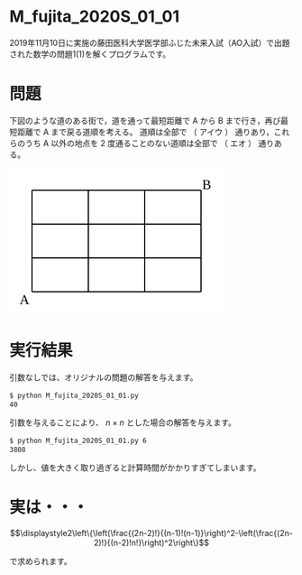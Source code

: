 # M_fujita_2020S_01_01

2019年11月10日に実施の藤田医科大学医学部ふじた未来入試（AO入試）で出題された数学の問題1(1)を解くプログラムです。

# 問題

下図のような道のある街で，道を通って最短距離で A から B まで行き，再び最短距離で A まで戻る道順を考える。
道順は全部で （ アイウ ） 通りあり，これらのうち A 以外の地点を 2 度通ることのない道順は全部で （ エオ ） 通りある。

![fig](fig.svg)

# 実行結果

引数なしでは、オリジナルの問題の解答を与えます。

```
$ python M_fujita_2020S_01_01.py
40
```

引数を与えることにより、 $n\times n$ とした場合の解答を与えます。

```
$ python M_fujita_2020S_01_01.py 6
3808
```

しかし、値を大きく取り過ぎると計算時間がかかりすぎてしまいます。

# 実は・・・

```math
\displaystyle2\left\{\left(\frac{(2n-2)!}{(n-1)!(n-1)}\right)^2-\left(\frac{(2n-2)!}{(n-2)!n!}\right)^2\right\}
```
で求められます。
